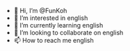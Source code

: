 - 👋 Hi, I’m @FunKoh
- 👀 I’m interested in english
- 🌱 I’m currently learning english
- 💞️ I’m looking to collaborate on english
- 📫 How to reach me english

<!---
FunKoh/FunKoh is a ✨ special ✨ repository because its `english.md` appears on your GitHub profile.
You can click the Preview link to take a look at your changes.
--->
